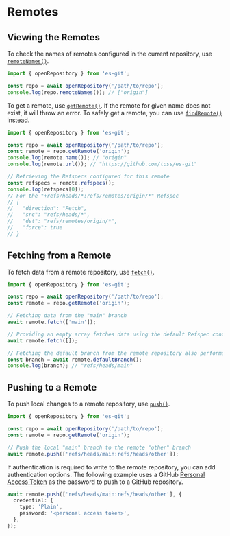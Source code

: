 # Remotes

## Viewing the Remotes

To check the names of remotes configured in the current repository, use [`remoteNames()`](../reference/Repository/Methods/remoteNames.md).

```ts
import { openRepository } from 'es-git';

const repo = await openRepository('/path/to/repo');
console.log(repo.remoteNames()); // ["origin"]
```

To get a remote, use [`getRemote()`](../reference/Repository/Methods/getRemote.md). If the remote for given name does not exist, it will throw an error. To safely get a remote, you can
use [`findRemote()`](../reference/Repository/Methods/findRemote.md) instead.

```ts
import { openRepository } from 'es-git';

const repo = await openRepository('/path/to/repo');
const remote = repo.getRemote('origin');
console.log(remote.name()); // "origin"
console.log(remote.url()); // "https://github.com/toss/es-git"

// Retrieving the Refspecs configured for this remote
const refspecs = remote.refspecs();
console.log(refspecs[0]);
// For the "+refs/heads/*:refs/remotes/origin/*" Refspec
// {
//   "direction": "Fetch",
//   "src": "refs/heads/*",
//   "dst": "refs/remotes/origin/*",
//   "force": true
// }
```

## Fetching from a Remote

To fetch data from a remote repository, use [`fetch()`](../reference/Remote/Methods/fetch.md).

```ts
import { openRepository } from 'es-git';

const repo = await openRepository('/path/to/repo');
const remote = repo.getRemote('origin');

// Fetching data from the "main" branch
await remote.fetch(['main']);

// Providing an empty array fetches data using the default Refspec configured for the remote
await remote.fetch([]);

// Fetching the default branch from the remote repository also performs a fetch operation
const branch = await remote.defaultBranch();
console.log(branch); // "refs/heads/main"
```

## Pushing to a Remote

To push local changes to a remote repository, use [`push()`](../reference/Remote/Methods/push.md).

```ts
import { openRepository } from 'es-git';

const repo = await openRepository('/path/to/repo');
const remote = repo.getRemote('origin');

// Push the local "main" branch to the remote "other" branch
await remote.push(['refs/heads/main:refs/heads/other']);
```

If authentication is required to write to the remote repository, you can add authentication options. The following example uses
a GitHub [Personal Access Token](https://docs.github.com/en/authentication/keeping-your-account-and-data-secure/managing-your-personal-access-tokens) as the password to push to a GitHub repository.

```ts
await remote.push(['refs/heads/main:refs/heads/other'], {
  credential: {
    type: 'Plain',
    password: '<personal access token>',
  },
});
```
